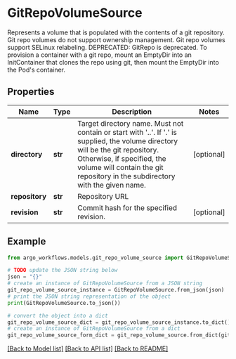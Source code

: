 # GitRepoVolumeSource

Represents a volume that is populated with the contents of a git repository. Git repo volumes do not support ownership management. Git repo volumes support SELinux relabeling.  DEPRECATED: GitRepo is deprecated. To provision a container with a git repo, mount an EmptyDir into an InitContainer that clones the repo using git, then mount the EmptyDir into the Pod's container.

## Properties

Name | Type | Description | Notes
------------ | ------------- | ------------- | -------------
**directory** | **str** | Target directory name. Must not contain or start with &#39;..&#39;.  If &#39;.&#39; is supplied, the volume directory will be the git repository.  Otherwise, if specified, the volume will contain the git repository in the subdirectory with the given name. | [optional] 
**repository** | **str** | Repository URL | 
**revision** | **str** | Commit hash for the specified revision. | [optional] 

## Example

```python
from argo_workflows.models.git_repo_volume_source import GitRepoVolumeSource

# TODO update the JSON string below
json = "{}"
# create an instance of GitRepoVolumeSource from a JSON string
git_repo_volume_source_instance = GitRepoVolumeSource.from_json(json)
# print the JSON string representation of the object
print(GitRepoVolumeSource.to_json())

# convert the object into a dict
git_repo_volume_source_dict = git_repo_volume_source_instance.to_dict()
# create an instance of GitRepoVolumeSource from a dict
git_repo_volume_source_form_dict = git_repo_volume_source.from_dict(git_repo_volume_source_dict)
```
[[Back to Model list]](../README.md#documentation-for-models) [[Back to API list]](../README.md#documentation-for-api-endpoints) [[Back to README]](../README.md)


